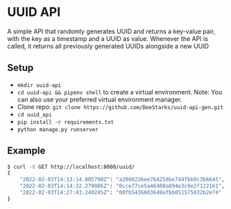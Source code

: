 # UUID API

A simple API that randomly generates UUID and returns a key-value pair, with the key as a timestamp and a UUID as value. Whenever the API is called, it returns all previously generated UUIDs alongside a new UUID

## Setup
- `mkdir uuid-api`
- `cd uuid-api && pipenv shell` to create a virtual environment. Note: You can also use your preferred virtual environment manager.
- Clone repo: `git clone https://github.com/DeeStarks/uuid-api-gen.git`
- `cd uuid_api`
- `pip install -r requirements.txt`
- `python manage.py runserver`

## Example

```bash
$ curl -X GET http://localhost:8000/uuid/
{
    "2022-02-03T14:13:14.805790Z": "a2086226ee764258be744fbb9c3b6645",
    "2022-02-03T14:14:32.279086Z": "0cce77ce5a46408a894e3c9e2f122161",
    "2022-02-03T14:27:43.240245Z": "00fb5436603649afbb051575032b2e74"
}
```
